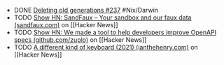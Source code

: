 - DONE [Deleting old generations #237](https://github.com/LnL7/nix-darwin/issues/237#issuecomment-716070881) #Nix/Darwin
- TODO [Show HN: SandFaux – Your sandbox and our faux data (sandfaux.com)](https://news.ycombinator.com/item?id=41248417) on [[Hacker News]]
- TODO [Show HN: We made a tool to help developers improve OpenAPI specs (github.com/zuplo)](https://news.ycombinator.com/item?id=41244423) on [[Hacker News]]
- TODO [A different kind of keyboard (2021) (ianthehenry.com)](https://news.ycombinator.com/item?id=41247238) on [[Hacker News]]